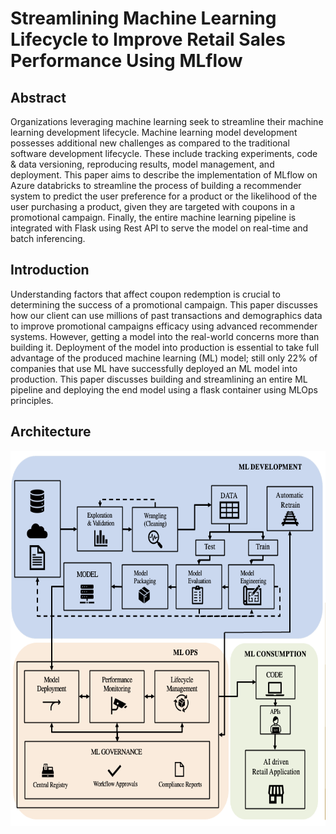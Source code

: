 # Streamlining Machine Learning Lifecycle to Improve Retail Sales Performance Using MLflow

## Abstract

Organizations leveraging machine learning seek to streamline their machine learning development lifecycle. Machine learning model development possesses additional new challenges as compared to the traditional software development lifecycle. These include tracking experiments, code & data versioning, reproducing results, model management, and deployment. This paper aims to describe the implementation of MLflow on Azure databricks to streamline the process of building a recommender system to predict the user preference for a product or the likelihood of the user purchasing a product, given they are targeted with coupons in a promotional campaign. Finally, the entire machine learning pipeline is integrated with Flask using Rest API to
serve the model on real-time and batch inferencing.

## Introduction

Understanding factors that affect coupon redemption is crucial to determining the success of a promotional campaign. This paper discusses how our client can use millions of past transactions and demographics data to improve promotional campaigns efficacy using advanced recommender systems. However, getting a model into the real-world concerns more than building it. Deployment of the model into production is essential to take full advantage of the produced machine learning (ML) model; still only 22% of companies that use ML have successfully deployed an ML model into production. This paper discusses building and streamlining an entire ML pipeline and deploying the end model using a flask container using MLOps principles.

## Architecture

<img src="others/methodology.png" alt="methodology" width="1000" height="600"/>
